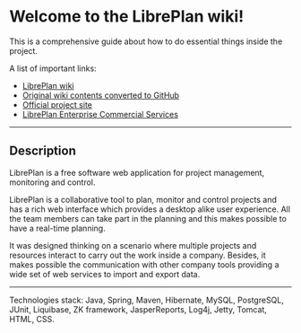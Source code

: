 # Welcome to the LibrePlan wiki!

This is a comprehensive guide about how to do essential things inside the project.

A list of important links:
- [LibrePlan wiki](http://wiki.libreplan.org/)
- [Original wiki contents converted to GitHub](twiki/LibrePlan/WebHome.md)
- [Official project site ](http://www.libreplan.org)
- [LibrePlan Enterprise Commercial Services](https://www.libreplan-enterprise.com/)

***

## Description
LibrePlan is a free software web application for project management,
monitoring and control.

LibrePlan is a collaborative tool to plan, monitor and control projects and
has a rich web interface which provides a desktop alike user experience. All the
team members can take part in the planning and this makes possible to have a
real-time planning.

It was designed thinking on a scenario where multiple projects and resources
interact to carry out the work inside a company. Besides, it makes possible
the communication with other company tools providing a wide set of web
services to import and export data.


***
Technologies stack: Java, Spring, Maven, Hibernate, MySQL, PostgreSQL, JUnit, Liquibase, ZK framework, JasperReports, Log4j, Jetty, Tomcat, HTML, CSS.
